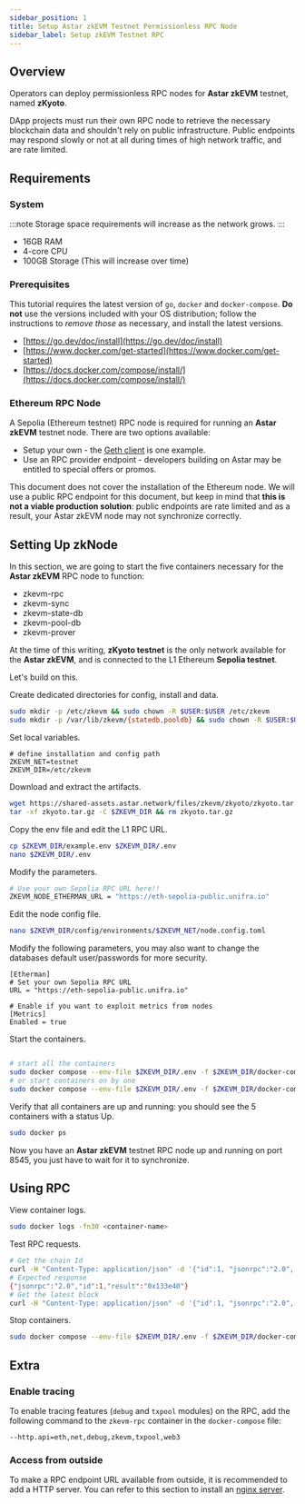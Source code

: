 ```yaml
---
sidebar_position: 1
title: Setup Astar zkEVM Testnet Permissionless RPC Node
sidebar_label: Setup zkEVM Testnet RPC
---
```


## Overview

Operators can deploy permissionless RPC nodes for **Astar zkEVM** testnet, named **zKyoto**.

DApp projects must run their own RPC node to retrieve the necessary blockchain data and shouldn't rely on public infrastructure. Public endpoints may respond slowly or not at all during times of high network traffic, and are rate limited.

## Requirements

### System

:::note
Storage space requirements will increase as the network grows.
:::

- 16GB RAM
- 4-core CPU
- 100GB Storage (This will increase over time)

### Prerequisites

This tutorial requires the latest version of `go`, `docker` and `docker-compose`. **Do not** use the versions included with your OS distribution; follow the instructions to *remove those* as necessary, and install the latest versions.

- [https://go.dev/doc/install](https://go.dev/doc/install)
- [https://www.docker.com/get-started](https://www.docker.com/get-started)
- [https://docs.docker.com/compose/install/](https://docs.docker.com/compose/install/)
  

### Ethereum RPC Node

A Sepolia (Ethereum testnet) RPC node is required for running an **Astar zkEVM** testnet node.
There are two options available:

- Setup your own - the [Geth client](https://geth.ethereum.org/docs/getting-started/installing-geth) is one example.
- Use an RPC provider endpoint - developers building on Astar may be entitled to special offers or promos. 

This document does not cover the installation of the Ethereum node. We will use a public RPC endpoint for this document, but keep in mind that **this is not a viable production solution**: public endpoints are rate limited and as a result, your Astar zkEVM node may not synchronize correctly.

## Setting Up zkNode

In this section, we are going to start the five containers necessary for the **Astar zkEVM** RPC node to function:

- zkevm-rpc
- zkevm-sync
- zkevm-state-db
- zkevm-pool-db
- zkevm-prover

At the time of this writing, **zKyoto testnet** is the only network available for the **Astar zkEVM**, and is connected to the L1 Ethereum **Sepolia testnet**.

Let's build on this.

Create dedicated directories for config, install and data.

```bash
sudo mkdir -p /etc/zkevm && sudo chown -R $USER:$USER /etc/zkevm
sudo mkdir -p /var/lib/zkevm/{statedb,pooldb} && sudo chown -R $USER:$USER /var/lib/zkevm/
```

Set local variables.

```
# define installation and config path
ZKEVM_NET=testnet
ZKEVM_DIR=/etc/zkevm
```

Download and extract the artifacts.

```bash
wget https://shared-assets.astar.network/files/zkevm/zkyoto/zkyoto.tar.gz
tar -xf zkyoto.tar.gz -C $ZKEVM_DIR && rm zkyoto.tar.gz
```

Copy the env file and edit the L1 RPC URL.

```bash
cp $ZKEVM_DIR/example.env $ZKEVM_DIR/.env
nano $ZKEVM_DIR/.env
```

Modify the parameters.

```bash
# Use your own Sepolia RPC URL here!!
ZKEVM_NODE_ETHERMAN_URL = "https://eth-sepolia-public.unifra.io"
```

Edit the node config file.

```bash
nano $ZKEVM_DIR/config/environments/$ZKEVM_NET/node.config.toml
```

Modify the following parameters, you may also want to change the databases default user/passwords for more security.

```
[Etherman]
# Set your own Sepolia RPC URL
URL = "https://eth-sepolia-public.unifra.io"

# Enable if you want to exploit metrics from nodes
[Metrics]
Enabled = true
```

Start the containers.

```bash

# start all the containers
sudo docker compose --env-file $ZKEVM_DIR/.env -f $ZKEVM_DIR/docker-compose.yml up -d
# or start containers on by one
sudo docker compose --env-file $ZKEVM_DIR/.env -f $ZKEVM_DIR/docker-compose.yml up -d <container-name>
```

Verify that all containers are up and running: you should see the 5 containers with a status Up.

```bash
sudo docker ps
```

Now you have an **Astar zkEVM** testnet RPC node up and running on port 8545, you just have to wait for it to synchronize.

## Using RPC

View container logs.

```bash
sudo docker logs -fn30 <container-name>
```

Test RPC requests.

```bash
# Get the chain Id
curl -H "Content-Type: application/json" -d '{"id":1, "jsonrpc":"2.0", "method": "eth_chainId", "params": []}' http://localhost:8545
# Expected response
{"jsonrpc":"2.0","id":1,"result":"0x133e40"}
# Get the latest block
curl -H "Content-Type: application/json" -d '{"id":1, "jsonrpc":"2.0", "method": "eth_getBlockByNumber", "params": ["latest", false]}' http://localhost:8545
```

Stop containers.

```bash
sudo docker compose --env-file $ZKEVM_DIR/.env -f $ZKEVM_DIR/docker-compose.yml down
```

## Extra

### Enable tracing

To enable tracing features (`debug` and `txpool` modules) on the RPC, add the following command to the `zkevm-rpc` container in the `docker-compose` file:

```
--http.api=eth,net,debug,zkevm,txpool,web3
```

### Access from outside

To make a RPC endpoint URL available from outside, it is recommended to add a HTTP server.
You can refer to this section to install an [nginx server](/docs/build/nodes/archive-node/nginx).
